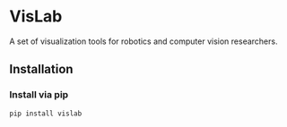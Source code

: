 # VisLab

A set of visualization tools for robotics and computer vision researchers.

## Installation

### Install via pip

```sh
pip install vislab
```
